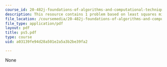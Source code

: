 ```yaml
---
course_id: 20-482j-foundations-of-algorithms-and-computational-techniques-in-systems-biology-spring-2006
description: This resource contains 1 problem based on least squares minimization.
file_location: /coursemedia/20-482j-foundations-of-algorithms-and-computational-techniques-in-systems-biology-spring-2006/a03139fe94d28a501e2a5a3b2be39fa2_ps5.pdf
file_type: application/pdf
layout: pdf
title: ps5.pdf
type: course
uid: a03139fe94d28a501e2a5a3b2be39fa2

---
```

None